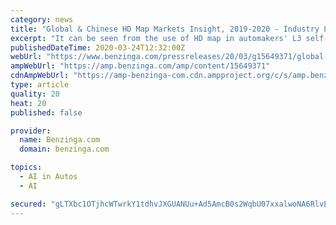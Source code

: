 ```yaml
---
category: news
title: "Global & Chinese HD Map Markets Insight, 2019-2020 - Industry Leaders are Amap, Baidu Map, NavInfo and eMapgo"
excerpt: "It can be seen from the use of HD map in automakers' L3 self-driving cars to be soon mass-produced that the map leaders like Amap, Baidu Map, NavInfo and eMapgo stay ahead in HD map application."
publishedDateTime: 2020-03-24T12:32:00Z
webUrl: "https://www.benzinga.com/pressreleases/20/03/g15649371/global-chinese-hd-map-markets-insight-2019-2020-industry-leaders-are-amap-baidu-map-navinfo-and-em"
ampWebUrl: "https://amp.benzinga.com/amp/content/15649371"
cdnAmpWebUrl: "https://amp-benzinga-com.cdn.ampproject.org/c/s/amp.benzinga.com/amp/content/15649371"
type: article
quality: 20
heat: 20
published: false

provider:
  name: Benzinga.com
  domain: benzinga.com

topics:
  - AI in Autos
  - AI

secured: "gLTXbc1OTjhcWTwrkY1tdhvJXGUANUu+Ad5AmcB0s2WqbU07xxalwoNA6RlvEnEkVP+DFoHAIrUR8htRCrmk8h88jqq7bzVbRqdNQ/D6l6FVhtiCE4ZFLpgDoj6rewx7uUnmkieqCu20ZxSGCO4gazYT3eupcZJXBBKaZI3fVJkLp1gdIhb+G8WFxW2hqd1qk7oQTkYN1/ieAD95XyE7pLCn3XTb0T3pGR/TAKAVQn5UydTXf3mHwLe2Hy1mcV6N83zIS1cjwxwqY/vC737R7LkDJ6EwGQ1SumXTLgllW4a9OsRMBu3YhJkFO0IM95Jf;XiNWPO+iT+X4Gkx3WsQA3A=="
---
```


